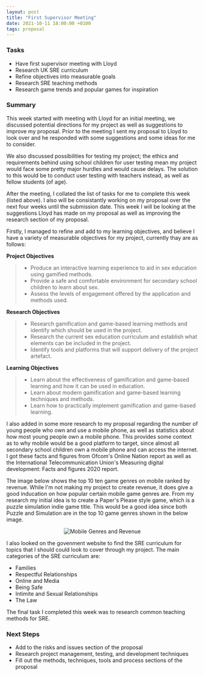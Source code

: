 ```yaml
---
layout: post
title: "First Supervisor Meeting"
date: 2021-10-11 18:00:00 +0100
tags: proposal 
---
```

### Tasks
- Have first supervisor meeting with Lloyd
- Research UK SRE curriculum
- Refine objectives into measurable goals
- Research SRE teaching methods
- Research game trends and popular games for inspiration

### Summary
This week started with meeting with Lloyd for an initial meeting, we discussed potential directions for my project as well as suggestions to improve my proposal. Prior to the meeting I sent my proposal to Lloyd to look over and he responded with some suggestions and some ideas for me to consider.

We also discussed possibilities for testing my project; the ethics and requirements behind using school children for user testing mean my project would face some pretty major hurdles and would cause delays. The solution to this would be to conduct user testing with teachers instead, as well as fellow students (of age). 

After the meeting, I collated the list of tasks for me to complete this week (listed above). I also will be consistantly working on my proposal over the next four weeks until the submission date. This week I will be looking at the suggestions Lloyd has made on my proposal as well as improving the research section of my proposal. 

Firstly, I managed to refine and add to my learning objectives, and believe I have a variety of measurable objectives for my project, currently thay are as follows:

**Project Objectives**
> -	Produce an interactive learning experience to aid in sex education using gamified methods.
> -	Provide a safe and comfortable environment for secondary school children to learn about sex.
> -	Assess the levels of engagement offered by the application and methods used.

**Research Objectives**
> -	Research gamification and game-based learning methods and identify which should be used in the project.
> -	Research the current sex education curriculum and establish what elements can be included in the project. 
> -	Identify tools and platforms that will support delivery of the project artefact.

**Learning Objectives**
> -	Learn about the effectiveness of gamification and game-based learning and how it can be used in education.
> -	Learn about modern gamification and game-based learning techniques and methods. 
> -	Learn how to practically implement gamification and game-based learning.

I also added in some more research to my proposal regarding the number of young people who own and use a mobile phone, as well as statistics about how most young people own a mobile phone. This provides some context as to why mobile would be a good platform to target, since almost all secondary school children own a mobile phone and can access the internet. I got these facts and figures from Ofcom's Online Nation report as well as the International Telecommunication Union's Measuring digital development: Facts and figures 2020 report. 

The image below shows the top 10 ten game genres on mobile ranked by revenue. While I'm not making my project to create revenue, it does give a good inducation on how popular certain mobile game genres are. From my research my initial idea is to create a Paper's Please style game, which is a puzzle simulation indie game title. This would be a good idea since both Puzzle and Simulation are in the top 10 game genres shown in the below image.

<p align="center">
  <img src="{{site.baseurl}}/assets/mobile-grenres-popularity.png" alt="Mobile Genres and Revenue"/>
</p>


I also looked on the govenment website to find the SRE curriculum for topics that I should could look to cover through my project. The main categories of the SRE curriculum are:
- Families
- Respectful Relationships
- Online and Media
- Being Safe
- Intimite and Sexual Relationships
- The Law

The final task I completed this week was to research common teaching methods for SRE.

### Next Steps
- Add to the risks and issues section of the proposal
- Research project management, testing, and development techniques
- Fill out the methods, techniques, tools and process sections of the proposal
